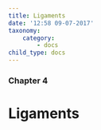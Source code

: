 ```yaml
---
title: Ligaments
date: '12:58 09-07-2017'
taxonomy:
    category:
        - docs
child_type: docs
---
```


### Chapter 4

# Ligaments